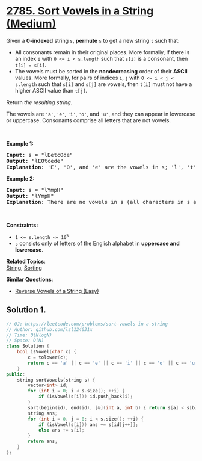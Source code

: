 # [2785. Sort Vowels in a String (Medium)](https://leetcode.com/problems/sort-vowels-in-a-string)

<p>Given a <strong>0-indexed</strong> string <code>s</code>, <strong>permute</strong> <code>s</code> to get a new string <code>t</code> such that:</p>
<ul>
	<li>All consonants remain in their original places. More formally, if there is an index <code>i</code> with <code>0 &lt;= i &lt; s.length</code> such that <code>s[i]</code> is a consonant, then <code>t[i] = s[i]</code>.</li>
	<li>The vowels must be sorted in the <strong>nondecreasing</strong> order of their <strong>ASCII</strong> values. More formally, for pairs of indices <code>i</code>, <code>j</code> with <code>0 &lt;= i &lt; j &lt; s.length</code> such that <code>s[i]</code> and <code>s[j]</code> are vowels, then <code>t[i]</code> must not have a higher ASCII value than <code>t[j]</code>.</li>
</ul>
<p>Return <em>the resulting string</em>.</p>
<p>The vowels are <code>'a'</code>, <code>'e'</code>, <code>'i'</code>, <code>'o'</code>, and <code>'u'</code>, and they can appear in lowercase or uppercase. Consonants comprise all letters that are not vowels.</p>
<p>&nbsp;</p>
<p><strong class="example">Example 1:</strong></p>
<pre><strong>Input:</strong> s = "lEetcOde"
<strong>Output:</strong> "lEOtcede"
<strong>Explanation:</strong> 'E', 'O', and 'e' are the vowels in s; 'l', 't', 'c', and 'd' are all consonants. The vowels are sorted according to their ASCII values, and the consonants remain in the same places.
</pre>
<p><strong class="example">Example 2:</strong></p>
<pre><strong>Input:</strong> s = "lYmpH"
<strong>Output:</strong> "lYmpH"
<strong>Explanation:</strong> There are no vowels in s (all characters in s are consonants), so we return "lYmpH".
</pre>
<p>&nbsp;</p>
<p><strong>Constraints:</strong></p>
<ul>
	<li><code>1 &lt;= s.length &lt;= 10<sup>5</sup></code></li>
	<li><code>s</code> consists only of letters of the&nbsp;English alphabet&nbsp;in <strong>uppercase and lowercase</strong>.</li>
</ul>

**Related Topics**:  
[String](https://leetcode.com/tag/string/), [Sorting](https://leetcode.com/tag/sorting/)

**Similar Questions**:
* [Reverse Vowels of a String (Easy)](https://leetcode.com/problems/reverse-vowels-of-a-string/)

## Solution 1.

```cpp
// OJ: https://leetcode.com/problems/sort-vowels-in-a-string
// Author: github.com/lzl124631x
// Time: O(NlogN)
// Space: O(N)
class Solution {
    bool isVowel(char c) {
        c = tolower(c);
        return c == 'a' || c == 'e' || c == 'i' || c == 'o' || c == 'u';
    }
public:
    string sortVowels(string s) {
        vector<int> id;
        for (int i = 0; i < s.size(); ++i) {
            if (isVowel(s[i])) id.push_back(i);
        }
        sort(begin(id), end(id), [&](int a, int b) { return s[a] < s[b]; });
        string ans;
        for (int i = 0, j = 0; i < s.size(); ++i) {
            if (isVowel(s[i])) ans += s[id[j++]];
            else ans += s[i];
        }
        return ans;
    }
};
```